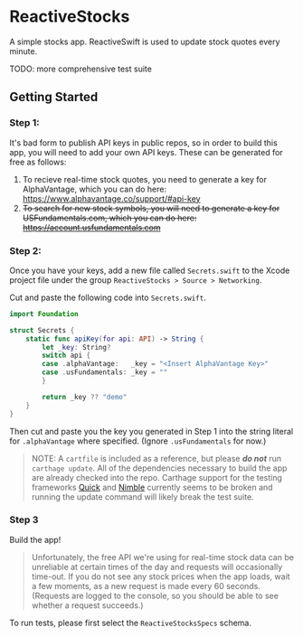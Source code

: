 # ReactiveStocks

A simple stocks app. ReactiveSwift is used to update stock quotes every minute.

TODO: more comprehensive test suite

## Getting Started

### Step 1:

It's bad form to publish API keys in public repos, so  in order to build this app, you will need to add your own API keys. These can be generated for free as follows:

1. To recieve real-time stock quotes, you need to generate a key for AlphaVantage, which you can do here:
   https://www.alphavantage.co/support/#api-key
2. ~~To search for new stock symbols, you will need to generate a key for USFundamentals.com, which you can do here:~~
   ~~https://account.usfundamentals.com~~

### Step 2:

Once you have your keys, add a new file called `Secrets.swift`  to the Xcode project file under the group `ReactiveStocks > Source > Networking`.

Cut and paste the following code into `Secrets.swift`.

```swift
import Foundation

struct Secrets {
    static func apiKey(for api: API) -> String {
        let _key: String?
        switch api {
        case .alphaVantage:   _key = "<Insert AlphaVantage Key>"
        case .usFundamentals: _key = ""
        }

        return _key ?? "demo"
    }
}
```

Then cut and paste you the key you generated in Step 1 into the string literal for `.alphaVantage` where specified. (Ignore `.usFundamentals` for now.)



> NOTE: A `cartfile` is included as a reference, but please *__do not__*  run `carthage update`. All of the dependencies necessary to build the app are already checked into the repo. Carthage support for the testing frameworks [Quick](https://github.com/Quick/Quick) and [Nimble](https://github.com/Quick/Nimble) currently seems to be broken and running the update command will likely break the test suite. 



### Step 3

Build the app!

>  Unfortunately, the free API we're using for real-time stock data can be unreliable at certain times of the day and requests will occasionally time-out. If you do not see any stock prices when the app loads, wait a few moments, as a new request is made every 60 seconds. (Requests are logged to the console, so you should be able to see whether a request succeeds.)

To run tests, please first select the `ReactiveStocksSpecs` schema.
